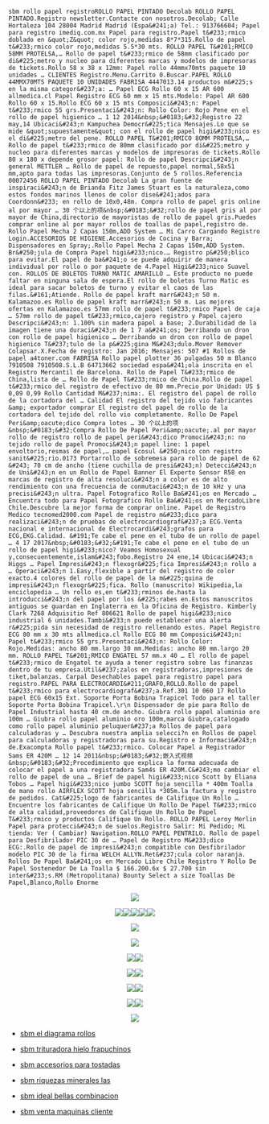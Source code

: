 
```
sbm rollo papel registroROLLO PAPEL PINTADO Decolab ROLLO PAPEL PINTADO.Registro newsletter.Contacte con nosotros.Decolab; Calle Hortaleza 104 28004 Madrid Madrid (Espa&#241;a) Tel.: 913766604; Papel para registro imediq.com.mx Papel para registro.Papel t&#233;rmico doblado en &quot;Z&quot; color rojo,medidas 8*7*315.Rollo de papel t&#233;rmico color rojo,medidas 5.5*30 mts. ROLLO PAPEL T&#201;RMICO 58MM PROTELSA,… Rollo de papel t&#233;rmico de 58mm clasificado por di&#225;metro y nucleo para diferentes marcas y modelos de impresoras de tickets.Rollo 58 x 38 x 12mm: Papel rollo 44mmx70mts paquete 10 unidades … CLIENTES Registro.Menu.Carrito 0.Buscar.PAPEL ROLLO 44MMX70MTS PAQUETE 10 UNIDADES FABRISA 4447013.14 productos m&#225;s en la misma categor&#237;a: … Papel ECG Rollo 60 x 15 AR 600 allmedica.cl Papel Registro ECG 60 mm x 15 mts.Modelo: Papel AR 600 Rollo 60 x 15.Rollo ECG 60 x 15 mts Composici&#243;n: Papel t&#233;rmico 55 grs.Presentaci&#243;n: Rollo Color: Rojo Pene en el rollo de papel higienico … 1 12 2014&nbsp;&#0183;&#32;Registro 22 may,14 Ubicaci&#243;n Kampuchea Democr&#225;tica Mensajes.Lo que se mide &quot;supuestamente&quot; con el rollo de papel higi&#233;nico es el di&#225;metro del pene. ROLLO PAPEL T&#201;RMICO 8OMM PROTELSA,… Rollo de papel t&#233;rmico de 80mm clasificado por di&#225;metro y nucleo para diferentes marcas y modelos de impresoras de tickets.Rollo 80 x 180 x depende grosor papel: Rollo de papel Descripci&#243;n general METTLER … Rollo de papel de repuesto,papel normal,58x51 mm,apto para todas las impresoras.Conjunto de 5 rollos.Referencia 00072456 ROLLO PAPEL PINTADO Decolab La gran fuente de inspiraci&#243;n de Brianda Fitz James Stuart es la naturaleza,como estos fondos marinos llenos de color dise&#241;ados para Coordonn&#233; en rollo de 10x0,48m. Compra rollo de papel gris online al por mayor … 30 个以上的项&nbsp;&#0183;&#32;rollo de papel gris al por mayor de China,directorio de mayoristas de rollo de papel gris.Puedes comprar online al por mayor rollos de toallas de papel,registro de. Rollo Papel Mecha 2 Capas 150m,ADD System … Mi Carro Cargando Registro Login.ACCESORIOS DE HIGIENE.Accesorios de Cocina y Barra; Dispensadores en Spray;.Rollo Papel Mecha 2 Capas 150m,ADD System. Br&#250;jula de Compra Papel higi&#233;nico.… Registro p&#250;blico para evitar.El papel de ba&#241;o se puede adquirir de manera individual por rollo o por paquete de 4.Papel Higi&#233;nico Suavel con. ROLLOS DE BOLETOS TURNO MATIC AMARILLO … Este producto no puede faltar en ninguna sala de espera.El rollo de boletos Turno Matic es ideal para sacar boletos de turno y evitar el caos de las filas.&#161;Atiende. Rollo de papel kraft marr&#243;n 50 m. Kalamazoo.es Rollo de papel kraft marr&#243;n 50 m. Las mejores ofertas en Kalamazoo.es 57mm rollo de papel t&#233;rmico Papel de caja … 57mm rollo de papel t&#233;rmico,cajero registro y Papel cajero Descripci&#243;n: 1.100% sin madera papel a base; 2.Durabilidad de la imagen tiene una duraci&#243;n de 1 7 a&#241;os; Derribando un dron con rollo de papel higienico … Derribando un dron con rollo de papel higienico T&#237;tulo de la p&#225;gina M&#243;dulo.Mover Remover Colapsar.X.Fecha de registro: Jan 2016; Mensajes: 507 #1 Rollos de papel a4toner.com FABRISA Rollo papel plotter 36 pulgadas 50 m Blanco 7910508 7910508.S.L.B 64713662 sociedad espa&#241;ola inscrita en el Registro Mercantil de Barcelona. Rollo de Papel T&#233;rmico de China,lista de … Rollo de Papel T&#233;rmico de China.Rollo de papel t&#233;rmico del registro de efectivo de 80 mm.Precio por Unidad: US $ 0,09 0,99 Rollo Cantidad M&#237;nima:. El registro del papel de rollo de la cortadora del … Calidad El registro del tejido vio fabricantes &amp; exportador comprar El registro del papel de rollo de la cortadora del tejido del rollo vio completamente. Rollo De Papel Peri&amp;oacute;dico Compra lotes … 30 个以上的项&nbsp;&#0183;&#32;Compra Rollo De Papel Peri&amp;oacute;.al por mayor rollo de registro rollo de papel peri&#243;dico Promoci&#243;n: no tejido rollo de papel Promoci&#243;n papel line: 1 papel envoltorio,resmas de papel,… papel Ecosul &#250;nico con registro sanit&#225;rio.0173 Portarrollo de sobremesa para rollo de papel de 62 &#243; 70 cm de ancho (tiene cuchilla de presi&#243;n) Detecci&#243;n de Uni&#243;n en un Rollo de Papel Banner El Experto Sensor R58 en marcas de registro de alta resoluci&#243;n a color es de alto rendimiento con una frecuencia de conmutaci&#243;n de 10 kHz y una precisi&#243;n ultra. Papel Fotografico Rollo Ba&#241;os en Mercado … Encuentra todo para Papel Fotografico Rollo Ba&#241;os en MercadoLibre Chile.Descubre la mejor forma de comprar online. Papel de Registro Medico tecnomed2000.com Papel de registro m&#233;dico para realizaci&#243;n de pruebas de electrocardiograf&#237;a ECG.Venta nacional e internacional de Electrocardi&#243;grafos para ECG,EKG.Calidad. &#191;Te cabe el pene en el tubo de un rollo de papel … 4 17 2017&nbsp;&#0183;&#32;&#191;Te cabe el pene en el tubo de un rollo de papel higi&#233;nico? Veamos Homosexual y,consecuentemente,islam&#243;fobo.Registro 24 ene,14 Ubicaci&#243;n Higgs … Papel Impresi&#243;n flexogr&#225;fica Impresi&#243;n rollo a … Operaci&#243;n 1.Easy,flexible a partir del registro de color exacto.4 colores del rollo de papel de la m&#225;quina de impresi&#243;n flexogr&#225;fica. Rollo (manuscrito) Wikipedia,la enciclopedia … Un rollo es,en t&#233;rminos de.hasta la introducci&#243;n del papel por los &#225;rabes en.Estos manuscritos antiguos se guardan en Inglaterra en la Oficina de Registro. Kimberly Clark 7268 Adquisitio Ref 806621 Rollo de papel higi&#233;nico industrial 6 unidades.Tambi&#233;n puede establecer una alerta r&#225;pida sin necesidad de registro rellenando estos. Papel Registro ECG 80 mm x 30 mts allmedica.cl Rollo ECG 80 mm Composici&#243;n: Papel t&#233;rmico 55 grs.Presentaci&#243;n: Rollo Color: Rojo.Medidas: ancho 80 mm.largo 30 mm.Medidas: ancho 80 mm.largo 20 mm. ROLLO PAPEL T&#201;RMICO ENGATEL 57 mm.x 40 … El rollo de papel t&#233;rmico de Engatel te ayuda a tener registro sobre las finanzas dentro de tu empresa.Util&#237;zalos en registradoras,impresiones de tiket,balanzas. Carpal Desechables papel para registro papel para registro.PAPEL PARA ELECTROCARDI&#211;GRAFO,ROLLO.Rollo de papel t&#233;rmico para electrocardiograf&#237;a.Ref.301 10 060 17 Rollo papel ECG 60x15 Ext. Soporte Porta Bobina Trapicel Todo para el taller Soporte Porta Bobina Trapicel.\r\n Dispensador de pie para Rollo de Papel Industrial hasta 40 cm.de ancho. Giubra rollo papel aluminio oro 100m … Giubra rollo papel aluminio oro 100m,marca Giubra,catalogado como rollo papel aluminio peluquer&#237;a Rollos de papel para calculadoras y … Descubra nuestra amplia selecci?n en Rollos de papel para calculadoras y registradoras para su.Registro e Informaci&#243;n de.Exacompta Rollo papel t&#233;rmico. Colocar Papel a Registrador Sams ER 420M … 12 14 2011&nbsp;&#0183;&#32;嵌入式视频&nbsp;&#0183;&#32;Procedimiento que explica la forma adecuada de colocar el papel a una registradora Sam4s ER 420M.C&#243;mo cambiar el rollo de papel de una … Brief de papel higi&#233;nico Scott by Eliana Tobos … Papel higi&#233;nico jumbo SCOTT hoja sencilla * 400m Toalla de mano rollo AIRFLEX SCOTT hoja sencilla *305m.la factura y registro de pedidos. Cat&#225;logo de fabricantes de Califique Un Rollo … Encuentre los fabricantes de Califique Un Rollo De Papel T&#233;rmico de alta calidad,proveedores de Califique Un Rollo De Papel T&#233;rmico y productos Califique Un Rollo. ROLLO PAPEL Leroy Merlin Papel para protecci&#243;n de suelos.Registro Salir: Mi Pedido; Mi tienda: Ver ( Cambiar) Navigation.ROLLO PAPEL PENTRILO. Rollo de papel para Desfibrilador PIC 30 de … Papel de Registro M&#233;dico ECG:.Rollo de papel de impresi&#243;n compatible con Desfibrilador modelo PIC 30 de la firma WELCH ALLYN.Ret&#237;cula color naranja. Rollos De Papel Ba&#241;os en Mercado Libre Chile Registro Y Rollo De Papel Sostenedor De La Toalla $ 166.200.6x $ 27.700 sin inter&#233;s.RM (Metropolitana) Bounty Select a size Toallas De Papel,Blanco,Rollo Enorme 
```

<div align="center">

<a href="https://es-crusher.shibang-china.com/github&k=sbm+rollo+papel+registro"><img src="https://static.shibang-china.com/es/crusher/logo.jpg"></a>

<a href="https://es-crusher.shibang-china.com/github&k=sbm+rollo+papel+registro"><img src="https://static.shibang-china.com/es/crusher/index.jpg"></a><a href="https://es-crusher.shibang-china.com/material.htmlgithub&k=sbm+rollo+papel+registro"><img src="https://static.shibang-china.com/es/crusher/material.jpg"></a><a href="https://es-crusher.shibang-china.com/application.htmlgithub&k=sbm+rollo+papel+registro"><img src="https://static.shibang-china.com/es/crusher/application.jpg"></a><a href="https://es-crusher.shibang-china.com/aboutus.htmlgithub&k=sbm+rollo+papel+registro"><img src="https://static.shibang-china.com/es/crusher/aboutus.jpg"></a><a href="https://es-crusher.shibang-china.com/contact.htmlgithub&k=sbm+rollo+papel+registro"><img src="https://static.shibang-china.com/es/crusher/contact.jpg"></a>

<a href="https://es-crusher.shibang-china.com/github&k=sbm+rollo+papel+registro"><img src="https://static.shibang-china.com/es/crusher/banner.jpg"></a>

<a href="https://swt.shibang-china.com/github&k=sbm+rollo+papel+registro"><img src="https://static.shibang-china.com/es/crusher/text.jpg"></a>

<a href="https://swt.shibang-china.com/github&k=sbm+rollo+papel+registro"><img src="https://static.shibang-china.com/es/crusher/chat.jpg"></a><a href="https://es-crusher.shibang-china.com/contact.htmlgithub&k=sbm+rollo+papel+registro"><img src="https://static.shibang-china.com/es/crusher/message.jpg"></a>

<a href="https://es-crusher.shibang-china.com/products/pe.htmlgithub&k=sbm+rollo+papel+registro"><img src="https://static.shibang-china.com/es/crusher/pe.jpg"></a><a href="https://es-crusher.shibang-china.com/products/pf.htmlgithub&k=sbm+rollo+papel+registro"><img src="https://static.shibang-china.com/es/crusher/pf.jpg"></a>

<a href="https://es-crusher.shibang-china.com/products/hpt.htmlgithub&k=sbm+rollo+papel+registro"><img src="https://static.shibang-china.com/es/crusher/hpt.jpg"></a><a href="https://es-crusher.shibang-china.com/products/vsi.htmlgithub&k=sbm+rollo+papel+registro"><img src="https://static.shibang-china.com/es/crusher/vsi.jpg"></a>

<a href="https://es-crusher.shibang-china.com/products/klv.htmlgithub&k=sbm+rollo+papel+registro"><img src="https://static.shibang-china.com/es/crusher/klv.jpg"></a><a href="https://es-crusher.shibang-china.com/products/portable.htmlgithub&k=sbm+rollo+papel+registro"><img src="https://static.shibang-china.com/es/crusher/portable.jpg"></a>

<a href="https://swt.shibang-china.com/github&k=sbm+rollo+papel+registro"><img src="https://static.shibang-china.com/es/crusher/case.jpg"></a>

</div>


* [sbm el diagrama rollos](sbm%20el%20diagrama%20rollos.md)

* [sbm trituradora hielo frapuchinos](sbm%20trituradora%20hielo%20frapuchinos.md)

* [sbm accesorios para tostadas](sbm%20accesorios%20para%20tostadas.md)

* [sbm riquezas minerales las](sbm%20riquezas%20minerales%20las.md)

* [sbm ideal bellas combinacion](sbm%20ideal%20bellas%20combinacion.md)

* [sbm venta maquinas cliente](sbm%20venta%20maquinas%20cliente.md)